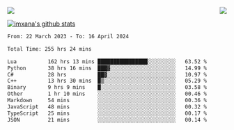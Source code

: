 <p>
  <a href="https://count.getloli.com/"><img src="https://count.getloli.com/get/@xana.readme?theme=moebooru-h"></a>
  <img src="https://weather-icon.journeyad.repl.co/@hangzhou?v=1" align="right">
</p>


<a href="https://github.com/imxana"><img align="center" src="https://github-readme-stats.vercel.app/api?username=imxana&show_icons=true&include_all_commits=true&hide_border=tru&custom_title=imxana%27s%20Github%20Stats" alt="imxana's github stats" /></a> 

<!--START_SECTION:waka-->

```txt
From: 22 March 2023 - To: 16 April 2024

Total Time: 255 hrs 24 mins

Lua          162 hrs 13 mins ████████████████░░░░░░░░░   63.52 %
Python       38 hrs 16 mins  ███▓░░░░░░░░░░░░░░░░░░░░░   14.99 %
C#           28 hrs          ██▓░░░░░░░░░░░░░░░░░░░░░░   10.97 %
C++          13 hrs 30 mins  █▒░░░░░░░░░░░░░░░░░░░░░░░   05.29 %
Binary       9 hrs 9 mins    █░░░░░░░░░░░░░░░░░░░░░░░░   03.58 %
Other        1 hr 10 mins    ░░░░░░░░░░░░░░░░░░░░░░░░░   00.46 %
Markdown     54 mins         ░░░░░░░░░░░░░░░░░░░░░░░░░   00.36 %
JavaScript   48 mins         ░░░░░░░░░░░░░░░░░░░░░░░░░   00.32 %
TypeScript   25 mins         ░░░░░░░░░░░░░░░░░░░░░░░░░   00.17 %
JSON         21 mins         ░░░░░░░░░░░░░░░░░░░░░░░░░   00.14 %
```

<!--END_SECTION:waka-->
